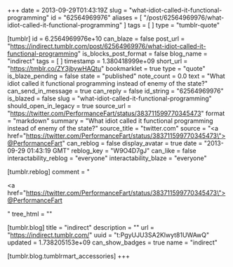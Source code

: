+++
date = 2013-09-29T01:43:19Z
slug = "what-idiot-called-it-functional-programming"
id = "62564969976"
aliases = [ "/post/62564969976/what-idiot-called-it-functional-programming" ]
tags = [ ]
type = "tumblr-quote"

[tumblr]
id = 6.2564969976e+10
can_blaze = false
post_url = "https://indirect.tumblr.com/post/62564969976/what-idiot-called-it-functional-programming"
is_blocks_post_format = false
blog_name = "indirect"
tags = [ ]
timestamp = 1.380418999e+09
short_url = "https://tmblr.co/ZY3jbywHAQtu"
bookmarklet = true
type = "quote"
is_blaze_pending = false
state = "published"
note_count = 0.0
text = "What idiot called it functional programming instead of enemy of the state?"
can_send_in_message = true
can_reply = false
id_string = "62564969976"
is_blazed = false
slug = "what-idiot-called-it-functional-programming"
should_open_in_legacy = true
source_url = "https://twitter.com/PerformanceFart/status/383711599770345473"
format = "markdown"
summary = "What idiot called it functional programming instead of enemy of the state?"
source_title = "twitter.com"
source = "<a href=\"https://twitter.com/PerformanceFart/status/383711599770345473\">@PerformanceFart</a>"
can_reblog = false
display_avatar = true
date = "2013-09-29 01:43:19 GMT"
reblog_key = "W9O4D7gJ"
can_like = false
interactability_reblog = "everyone"
interactability_blaze = "everyone"

[tumblr.reblog]
comment = "<p><a href=\"https://twitter.com/PerformanceFart/status/383711599770345473\">@PerformanceFart</a></p>"
tree_html = ""

[tumblr.blog]
title = "indirect"
description = ""
url = "https://indirect.tumblr.com/"
uuid = "t:PgyUJU3SA2Klwyt81UWAwQ"
updated = 1.738205153e+09
can_show_badges = true
name = "indirect"

[tumblr.blog.tumblrmart_accessories]
+++
